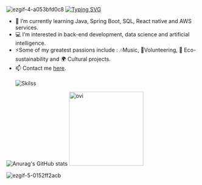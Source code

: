 ![ezgif-4-a053bfd0c8](https://github.com/MatheusJulioSantana/MatheusJulioSantana/assets/129356541/298274fe-89fb-4064-a94a-34e6554cc0be)
<a href="https://git.io/typing-svg"><img src="https://readme-typing-svg.demolab.com?font=Share+Tech+Mono&weight=200&size=80&pause=1000&color=7A9AD3&center=true&vCenter=true&random=false&width=2000&height=200&lines=Hi!+I'm+Matheus;Studying+Back-end+Dev;Glad+you+stopped+by!++%3A)" alt="Typing SVG" /></a>
- 🌱 I’m currently learning Java, Spring Boot, SQL, React native and AWS services.
- 💻 I’m interested in back-end development, data science and artificial intelligence.
- ⚡Some of my greatest passions include : 🎶Music, 🤝Volunteering, 🌱 Eco-sustainability and 🌍 Cultural projects.
- 📫 Contact me [here](https://www.linkedin.com/in/matheus-julio-santana-33ba07164/). <br> <br>
![Skilss](https://github.com/MatheusJulioSantana/MatheusJulioSantana/assets/129356541/e83b5373-1ead-4b70-8a13-a881385201a4)




![Anurag's GitHub stats](https://github-readme-stats.vercel.app/api?username=MatheusJulioSantana&show_icons=true&theme=tokyonight)
<img src="https://github-readme-stats.vercel.app/api/top-langs?username=MatheusJulioSantana&show_icons=true&locale=en&layout=compact&theme=tokyonight" alt="ovi" height="195" />



![ezgif-5-0152ff2acb](https://github.com/MatheusJulioSantana/MatheusJulioSantana/assets/129356541/fada14c6-0fb4-4f64-9c93-5e7870f6e201)<br><br>
